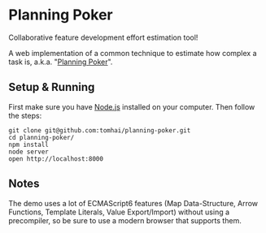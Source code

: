 # Planning Poker
Collaborative feature development effort estimation tool!

A web implementation of a common technique to estimate how complex a task is, a.k.a. "[Planning Poker](https://en.wikipedia.org/wiki/Planning_poker)".

## Setup & Running

First make sure you have [Node.js](https://nodejs.org/en/) installed on your computer. Then follow the steps:

```
git clone git@github.com:tomhai/planning-poker.git
cd planning-poker/
npm install
node server
open http://localhost:8000
```

## Notes
The demo uses a lot of ECMAScript6 features (Map Data-Structure, Arrow Functions, Template Literals, Value Export/Import) without using a precompiler, so be sure to use a modern browser that supports them.

